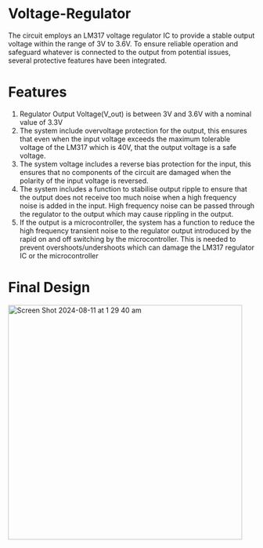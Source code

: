 # Voltage-Regulator
The circuit employs an LM317 voltage regulator IC to provide a stable output voltage within the range of 3V to 3.6V. To ensure reliable operation and safeguard whatever is connected to the output from potential issues, several protective features have been integrated.


# Features
1. Regulator Output Voltage(V_out) is between 3V and 3.6V with a nominal value of 3.3V
2. The system include overvoltage protection for the output, this ensures that even when the  input voltage exceeds the maximum tolerable voltage of the LM317 which is 40V, that the output voltage is a safe voltage.
3. The system voltage includes a reverse bias protection for the input, this ensures that no components of the circuit are damaged when the polarity of the input voltage is reversed.
4. The system includes a function to stabilise output ripple to ensure that the output does not receive too much noise when a high frequency noise is added in the input. High frequency noise can be passed through the regulator to the output which may cause rippling in the output.
5. If the output is a microcontroller, the system has a function to reduce the high frequency transient noise to the regulator output introduced by the rapid on and off switching by the microcontroller. This is needed to prevent overshoots/undershoots which can damage the LM317 regulator IC or the microcontroller

# Final Design
<img width="478" alt="Screen Shot 2024-08-11 at 1 29 40 am" src="https://github.com/user-attachments/assets/9a45d42a-c9de-4935-a7b6-2f8ef0c7f4d3">
